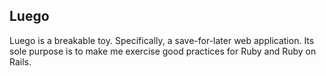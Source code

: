 Luego
-----

Luego is a breakable toy. Specifically, a save-for-later web application. Its
sole purpose is to make me exercise good practices for Ruby and Ruby on Rails.
